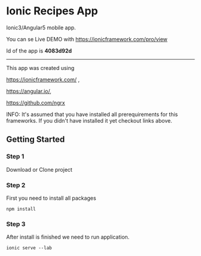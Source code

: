 # Ionic Recipes App
Ionic3/Angular5 mobile app.

You can se Live DEMO with
https://ionicframework.com/pro/view

Id of the app is **4083d92d**


---


This app was created using 

https://ionicframework.com/ ,

https://angular.io/,

https://github.com/ngrx

INFO: It's assumed that you have installed all prerequirements for this frameworks.
If you didn't have installed it yet checkout links above.

## Getting Started

### Step 1

Download or Clone project

### Step 2

First you need to install all packages

```
npm install
```

### Step 3

After install is finished we need to run application.

```
ionic serve --lab
```
